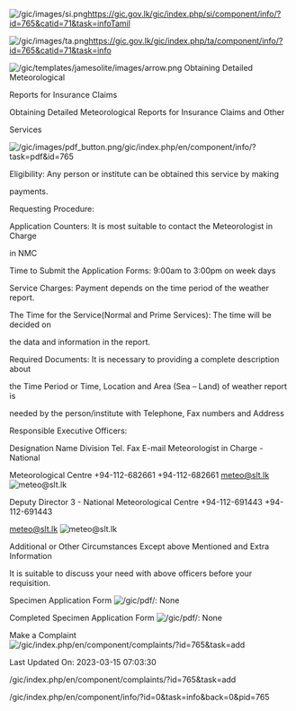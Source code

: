 <!-- Source: https://gic.gov.lk/gic/index.php/en/component/info/?id=765&catid=71&task=info -->

![/gic/images/si.png](/gic/images/si.png)https://gic.gov.lk/gic/index.php/si/component/info/?id=765&catid=71&task=infoTamil

![/gic/images/ta.png](/gic/images/ta.png)https://gic.gov.lk/gic/index.php/ta/component/info/?id=765&catid=71&task=info

![/gic/templates/jamesolite/images/arrow.png](/gic/templates/jamesolite/images/arrow.png) Obtaining Detailed Meteorological

Reports for Insurance Claims

Obtaining Detailed Meteorological Reports for Insurance Claims and Other

Services

![/gic/images/pdf_button.png](/gic/images/pdf_button.png)/gic/index.php/en/component/info/?task=pdf&id=765

Eligibility: Any person or institute can be obtained this service by making

payments.

Requesting Procedure:

Application Counters: It is most suitable to contact the Meteorologist in Charge

in NMC

Time to Submit the Application Forms: 9:00am to 3:00pm on week days

Service Charges: Payment depends on the time period of the weather report.

The Time for the Service(Normal and Prime Services): The time will be decided on

the data and information in the report.

Required Documents: It is necessary to providing a complete description about

the Time Period or Time, Location and Area (Sea – Land) of weather report is

needed by the person/institute with Telephone, Fax numbers and Address

Responsible Executive Officers:

Designation Name Division Tel. Fax E-mail Meteorologist in Charge - National

Meteorological Centre +94-112-682661 +94-112-682661 meteo@slt.lk ![meteo@slt.lk](meteo@slt.lk)

Deputy Director 3 - National Meteorological Centre +94-112-691443 +94-112-691443

meteo@slt.lk ![meteo@slt.lk](meteo@slt.lk)

Additional or Other Circumstances Except above Mentioned and Extra Information

It is suitable to discuss your need with above officers before your requisition.

Specimen Application Form ![/gic/pdf/](/gic/pdf/): None

Completed Specimen Application Form ![/gic/pdf/](/gic/pdf/): None

Make a Complaint ![/gic/index.php/en/component/complaints/?id=765&task=add](/gic/index.php/en/component/complaints/?id=765&task=add)

Last Updated On: 2023-03-15 07:03:30

/gic/index.php/en/component/complaints/?id=765&task=add

/gic/index.php/en/component/info/?id=0&task=info&back=0&pid=765